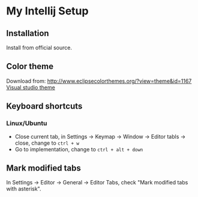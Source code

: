 # My Intellij Setup

## Installation
Install from official source.

## Color theme
Download from: http://www.eclipsecolorthemes.org/?view=theme&id=1167  
[Visual studio theme](theme-vs.xml)

## Keyboard shortcuts

### Linux/Ubuntu
* Close current tab, in Settings -> Keymap -> Window -> Editor tabls -> close, change to `ctrl + w`
* Go to implementation, change to `ctrl + alt + down`

## Mark modified tabs
In Settings -> Editor -> General -> Editor Tabs, check "Mark modified tabs with asterisk".